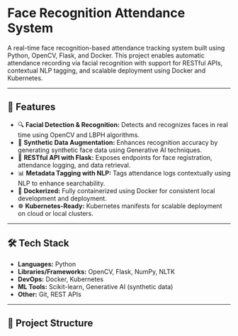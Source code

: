 # Face Recognition Attendance System

A real-time face recognition-based attendance tracking system built using Python, OpenCV, Flask, and Docker. This project enables automatic attendance recording via facial recognition with support for RESTful APIs, contextual NLP tagging, and scalable deployment using Docker and Kubernetes.

---

## 🚀 Features

- 🔍 **Facial Detection & Recognition:** Detects and recognizes faces in real time using OpenCV and LBPH algorithms.
- 🤖 **Synthetic Data Augmentation:** Enhances recognition accuracy by generating synthetic face data using Generative AI techniques.
- 🔧 **RESTful API with Flask:** Exposes endpoints for face registration, attendance logging, and data retrieval.
- 📊 **Metadata Tagging with NLP:** Tags attendance logs contextually using NLP to enhance searchability.
- 🐳 **Dockerized:** Fully containerized using Docker for consistent local development and deployment.
- ☸️ **Kubernetes-Ready:** Kubernetes manifests for scalable deployment on cloud or local clusters.

---

## 🛠️ Tech Stack

- **Languages:** Python
- **Libraries/Frameworks:** OpenCV, Flask, NumPy, NLTK
- **DevOps:** Docker, Kubernetes
- **ML Tools:** Scikit-learn, Generative AI (synthetic data)
- **Other:** Git, REST APIs

---

## 📁 Project Structure

